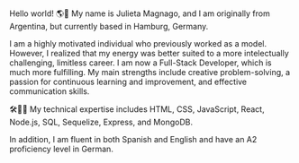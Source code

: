 Hello world! 🌎👋
My name is Julieta Magnago, and I am originally from Argentina, but currently based in Hamburg, Germany.

I am a highly motivated individual who previously worked as a model. However, I realized that my energy was better suited to a more intelectually challenging, limitless career. I am now a Full-Stack Developer, which is much more fulfilling. My main strengths include creative problem-solving, a passion for continuous learning and improvement, and effective communication skills.

🛠️👨‍💻 My technical expertise includes HTML, CSS, JavaScript, React, Node.js, SQL, Sequelize, Express, and MongoDB.

In addition, I am fluent in both Spanish and English and have an A2 proficiency level in German.
